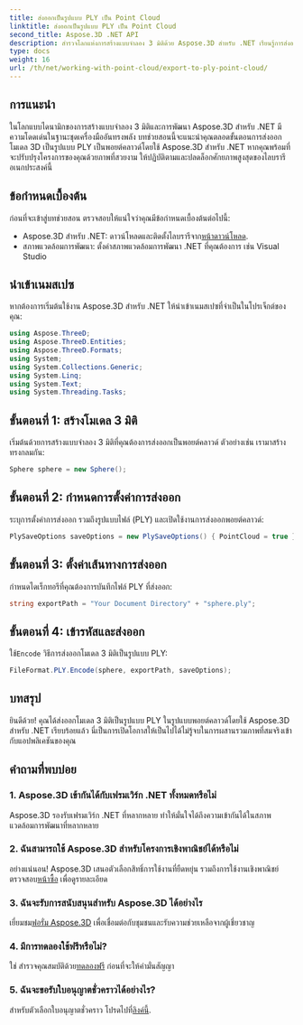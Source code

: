 ```yaml
---
title: ส่งออกเป็นรูปแบบ PLY เป็น Point Cloud
linktitle: ส่งออกเป็นรูปแบบ PLY เป็น Point Cloud
second_title: Aspose.3D .NET API
description: สำรวจโลกแห่งการสร้างแบบจำลอง 3 มิติด้วย Aspose.3D สำหรับ .NET เรียนรู้การส่งออกโมเดลเป็นรูปแบบ PLY ได้อย่างง่ายดาย ยกระดับโครงการของคุณด้วยภาพที่น่าทึ่ง
type: docs
weight: 16
url: /th/net/working-with-point-cloud/export-to-ply-point-cloud/
---
```

## การแนะนำ
ในโลกแบบไดนามิกของการสร้างแบบจำลอง 3 มิติและการพัฒนา Aspose.3D สำหรับ .NET มีความโดดเด่นในฐานะชุดเครื่องมืออันทรงพลัง บทช่วยสอนนี้จะแนะนำคุณตลอดขั้นตอนการส่งออกโมเดล 3D เป็นรูปแบบ PLY เป็นพอยต์คลาวด์โดยใช้ Aspose.3D สำหรับ .NET หากคุณพร้อมที่จะปรับปรุงโครงการของคุณด้วยภาพที่สวยงาม ให้ปฏิบัติตามและปลดล็อกศักยภาพสูงสุดของไลบรารีอเนกประสงค์นี้
## ข้อกำหนดเบื้องต้น
ก่อนที่จะเข้าสู่บทช่วยสอน ตรวจสอบให้แน่ใจว่าคุณมีข้อกำหนดเบื้องต้นต่อไปนี้:
-  Aspose.3D สำหรับ .NET: ดาวน์โหลดและติดตั้งไลบรารีจาก[หน้าดาวน์โหลด](https://releases.aspose.com/3d/net/).
- สภาพแวดล้อมการพัฒนา: ตั้งค่าสภาพแวดล้อมการพัฒนา .NET ที่คุณต้องการ เช่น Visual Studio
## นำเข้าเนมสเปซ
หากต้องการเริ่มต้นใช้งาน Aspose.3D สำหรับ .NET ให้นำเข้าเนมสเปซที่จำเป็นในโปรเจ็กต์ของคุณ:
```csharp
using Aspose.ThreeD;
using Aspose.ThreeD.Entities;
using Aspose.ThreeD.Formats;
using System;
using System.Collections.Generic;
using System.Linq;
using System.Text;
using System.Threading.Tasks;
```
## ขั้นตอนที่ 1: สร้างโมเดล 3 มิติ
เริ่มต้นด้วยการสร้างแบบจำลอง 3 มิติที่คุณต้องการส่งออกเป็นพอยต์คลาวด์ ตัวอย่างเช่น เรามาสร้างทรงกลมกัน:
```csharp
Sphere sphere = new Sphere();
```
## ขั้นตอนที่ 2: กำหนดการตั้งค่าการส่งออก
ระบุการตั้งค่าการส่งออก รวมถึงรูปแบบไฟล์ (PLY) และเปิดใช้งานการส่งออกพอยต์คลาวด์:
```csharp
PlySaveOptions saveOptions = new PlySaveOptions() { PointCloud = true };
```
## ขั้นตอนที่ 3: ตั้งค่าเส้นทางการส่งออก
กำหนดไดเร็กทอรีที่คุณต้องการบันทึกไฟล์ PLY ที่ส่งออก:
```csharp
string exportPath = "Your Document Directory" + "sphere.ply";
```
## ขั้นตอนที่ 4: เข้ารหัสและส่งออก
 ใช้`Encode` วิธีการส่งออกโมเดล 3 มิติเป็นรูปแบบ PLY:
```csharp
FileFormat.PLY.Encode(sphere, exportPath, saveOptions);
```
## บทสรุป
ยินดีด้วย! คุณได้ส่งออกโมเดล 3 มิติเป็นรูปแบบ PLY ในรูปแบบพอยต์คลาวด์โดยใช้ Aspose.3D สำหรับ .NET เรียบร้อยแล้ว นี่เป็นการเปิดโอกาสให้เป็นไปได้ไม่รู้จบในการผสานรวมภาพที่สมจริงเข้ากับแอปพลิเคชันของคุณ

## คำถามที่พบบ่อย
### 1. Aspose.3D เข้ากันได้กับเฟรมเวิร์ก .NET ทั้งหมดหรือไม่
Aspose.3D รองรับเฟรมเวิร์ก .NET ที่หลากหลาย ทำให้มั่นใจได้ถึงความเข้ากันได้ในสภาพแวดล้อมการพัฒนาที่หลากหลาย
### 2. ฉันสามารถใช้ Aspose.3D สำหรับโครงการเชิงพาณิชย์ได้หรือไม่
 อย่างแน่นอน! Aspose.3D เสนอตัวเลือกสิทธิ์การใช้งานที่ยืดหยุ่น รวมถึงการใช้งานเชิงพาณิชย์ ตรวจสอบ[หน้าซื้อ](https://purchase.aspose.com/buy) เพื่อดูรายละเอียด
### 3. ฉันจะรับการสนับสนุนสำหรับ Aspose.3D ได้อย่างไร
 เยี่ยมชม[ฟอรั่ม Aspose.3D](https://forum.aspose.com/c/3d/18) เพื่อเชื่อมต่อกับชุมชนและรับความช่วยเหลือจากผู้เชี่ยวชาญ
### 4. มีการทดลองใช้ฟรีหรือไม่?
 ใช่ สำรวจคุณสมบัติด้วย[ทดลองฟรี](https://releases.aspose.com/) ก่อนที่จะให้คำมั่นสัญญา
### 5. ฉันจะขอรับใบอนุญาตชั่วคราวได้อย่างไร?
 สำหรับตัวเลือกใบอนุญาตชั่วคราว โปรดไปที่[ลิงค์นี้](https://purchase.aspose.com/temporary-license/).